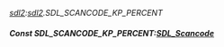 _[sdl2](../../modules/sdl2/sdl2-module.md):[sdl2](../../modules/sdl2/sdl2-module.md).SDL\_SCANCODE\_KP\_PERCENT_
##### Const SDL\_SCANCODE\_KP\_PERCENT:[SDL_Scancode](../../modules/sdl2/sdl2-sdl_scancode.md)
